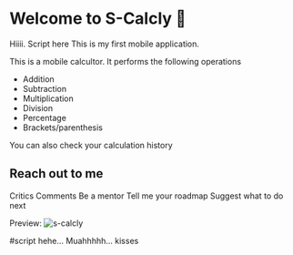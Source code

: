 # Welcome to S-Calcly 👋
Hiiii. Script here
This is my first mobile application.

This is a mobile calcultor.
It performs the following operations
- Addition
- Subtraction
- Multiplication
- Division
- Percentage
- Brackets/parenthesis

You can also check your calculation history


## Reach out to me
Critics
Comments
Be a mentor
Tell me your roadmap
Suggest what to do next



Preview:
![s-calcly](https://github.com/user-attachments/assets/0a8a03dc-6292-4382-aa96-f41dcaba6dd9)


#script
hehe...
Muahhhhh... kisses

